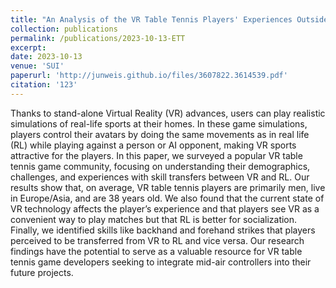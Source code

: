 ```yaml
---
title: "An Analysis of the VR Table Tennis Players' Experiences Outside the Lab"
collection: publications
permalink: /publications/2023-10-13-ETT
excerpt:
date: 2023-10-13
venue: 'SUI'
paperurl: 'http://junweis.github.io/files/3607822.3614539.pdf'
citation: '123'
---
```

Thanks to stand-alone Virtual Reality (VR) advances, users can play realistic simulations of real-life sports at their homes. In these game simulations, players control their avatars by doing the same movements as in real life (RL) while playing against a person or AI opponent, making VR sports attractive for the players. In this paper, we surveyed a popular VR table tennis game community, focusing on understanding their demographics, challenges, and experiences with skill transfers between VR and RL. Our results show that, on average, VR table tennis players are primarily men, live in Europe/Asia, and are 38 years old. We also found that the current state of VR technology affects the player’s experience and that players see VR as a convenient way to play matches but that RL is better for socialization. Finally, we identified skills like backhand and forehand strikes that players perceived to be transferred from VR to RL and vice versa. Our research findings have the potential to serve as a valuable resource for VR table tennis game developers seeking to integrate mid-air controllers into their future projects.
